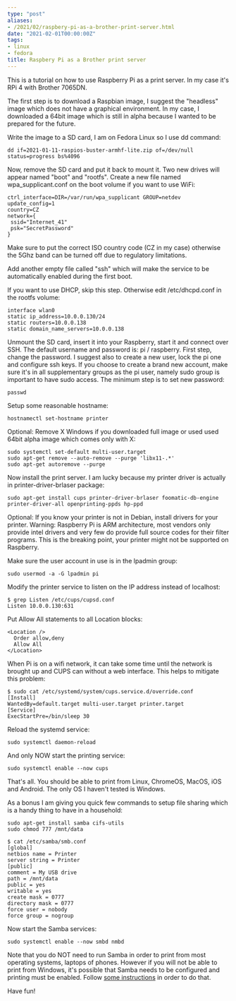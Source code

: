 ```yaml
---
type: "post"
aliases:
- /2021/02/raspbery-pi-as-a-brother-print-server.html
date: "2021-02-01T00:00:00Z"
tags:
- linux
- fedora
title: Raspbery Pi as a Brother print server
---
```


This is a tutorial on how to use Raspberry Pi as a print server. In my
case it's RPi 4 with Brother 7065DN.

The first step is to download a Raspbian image, I suggest the
"headless" image which does not have a graphical environment. In my
case, I downloaded a 64bit image which is still in alpha because I
wanted to be prepared for the future.

Write the image to a SD card, I am on Fedora Linux so I use dd command:

    dd if=2021-01-11-raspios-buster-armhf-lite.zip of=/dev/null status=progress bs%4096

Now, remove the SD card and put it back to mount it. Two new drives
will appear named "boot" and "rootfs". Create a new file named
wpa_supplicant.conf on the boot volume if you want to use WiFi:

    ctrl_interface=DIR=/var/run/wpa_supplicant GROUP=netdev
    update_config=1
    country=CZ
    network={
     ssid="Internet_41"
     psk="SecretPassword"
    }

Make sure to put the correct ISO country code (CZ in my case)
otherwise the 5Ghz band can be turned off due to regulatory
limitations.

Add another empty file called "ssh" which will make the service to be
automatically enabled during the first boot.

If you want to use DHCP, skip this step. Otherwise edit
/etc/dhcpd.conf in the rootfs volume:

    interface wlan0
    static ip_address=10.0.0.130/24
    static routers=10.0.0.138
    static domain_name_servers=10.0.0.138

Unmount the SD card, insert it into your Raspberry, start it and
connect over SSH. The default username and password is: pi /
raspberry. First step, change the password. I suggest also to create a
new user, lock the pi one and configure ssh keys. If you choose to
create a brand new account, make sure it's in all supplementary groups
as the pi user, namely sudo group is important to have sudo access.
The minimum step is to set new password:

    passwd

Setup some reasonable hostname:

    hostnamectl set-hostname printer

Optional: Remove X Windows if you downloaded full image or used used
64bit alpha image which comes only with X:

    sudo systemctl set-default multi-user.target
    sudo apt-get remove --auto-remove --purge 'libx11-.*'
    sudo apt-get autoremove --purge

Now install the print server. I am lucky because my printer driver is
actually in printer-driver-brlaser package:

    sudo apt-get install cups printer-driver-brlaser foomatic-db-engine printer-driver-all openprinting-ppds hp-ppd

Optional: If you know your printer is not in Debian, install drivers
for your printer. Warning: Raspberry Pi is ARM architecture, most
vendors only provide intel drivers and very few do provide full source
codes for their filter programs. This is the breaking point, your
printer might not be supported on Raspberry.

Make sure the user account in use is in the lpadmin group:

    sudo usermod -a -G lpadmin pi

Modify the printer service to listen on the IP address instead of localhost:

    $ grep Listen /etc/cups/cupsd.conf
    Listen 10.0.0.130:631

Put Allow All statements to all Location blocks:

    <Location />
      Order allow,deny
      Allow All
    </Location>

When Pi is on a wifi network, it can take some time until the network
is brought up and CUPS can without a web interface. This helps to
mitigate this problem:

    $ sudo cat /etc/systemd/system/cups.service.d/override.conf
    [Install]
    WantedBy=default.target multi-user.target printer.target
    [Service]
    ExecStartPre=/bin/sleep 30

Reload the systemd service:

    sudo systemctl daemon-reload

And only NOW start the printing service:

    sudo systemctl enable --now cups

That's all. You should be able to print from Linux, ChromeOS, MacOS,
iOS and Android. The only OS I haven't tested is Windows.

As a bonus I am giving you quick few commands to setup file sharing
which is a handy thing to have in a household:

    sudo apt-get install samba cifs-utils
    sudo chmod 777 /mnt/data

    $ cat /etc/samba/smb.conf
    [global]
    netbios name = Printer
    server string = Printer
    [public]
    comment = My USB drive
    path = /mnt/data
    public = yes
    writable = yes
    create mask = 0777
    directory mask = 0777
    force user = nobody
    force group = nogroup

Now start the Samba services:

    sudo systemctl enable --now smbd nmbd

Note that you do NOT need to run Samba in order to print from most
operating systems, laptops of phones. However if you will not be able
to print from Windows, it's possible that Samba needs to be configured
and printing must be enabled. Follow [some
instructions](https://wiki.debian.org/SystemPrinting#CUPS_and_Samba)
in order to do that.

Have fun!
